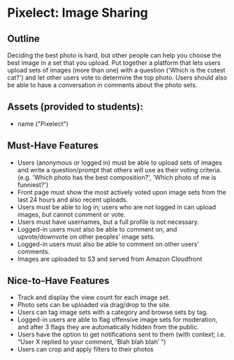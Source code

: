 # Pixelect: Image Sharing

## Outline
Deciding the best photo is hard, but other people can help you choose the best image in a set that you upload. Put together a platform that lets users upload sets of images (more than one) with a question ('Which is the cutest cat?') and let other users vote to determine the top photo. Users should also be able to have a conversation in comments about the photo sets.

## Assets (provided to students):
- name ("Pixelect")

## Must-Have Features
- Users (anonymous or logged in) must be able to upload sets of images and write a question/prompt that others will use as their voting criteria. (e.g. 'Which photo has the best composition?', 'Which photo of me is funniest?')
- Front page must show the most actively voted upon image sets from the last 24 hours and also recent uploads.
- Users must be able to log in; users who are not logged in can upload images, but cannot comment or vote.
- Users must have usernames, but a full profile is not necessary.
- Logged-in users must also be able to comment on, and upvote/downvote on other peoples’ image sets.
- Logged-in users must also be able to comment on other users’ comments.
- Images are uploaded to S3 and served from Amazon Cloudfront

## Nice-to-Have Features
- Track and display the view count for each image set.
- Photo sets can be uploaded via drag/drop to the site.
- Users can tag image sets with a category and browse sets by tag.
- Logged-in users are able to flag offensive image sets for moderation, and after 3 flags they are automatically hidden from the public.
- Users have the option to get notifications sent to them (with context; i.e. “User X replied to your comment, ‘Blah blah blah’ ”)
- Users can crop and apply filters to their photos
